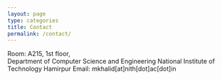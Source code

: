 ```yaml
---
layout: page
type: categories
title: Contact
permalink: /contact/
---
```

Room: A215, 1st floor,  
Department of Computer Science and Engineering 
National Institute of Technology Hamirpur
Email: mkhalid[at]nith[dot]ac[dot]in

